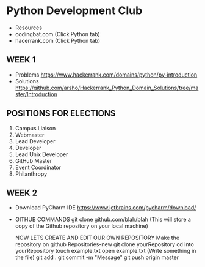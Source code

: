 # Python Development Club
 * Resources
  * codingbat.com (Click Python tab) 
  * hacerrank.com (Click Python tab) 
	
## WEEK 1
 * Problems https://www.hackerrank.com/domains/python/py-introduction
 * Solutions https://github.com/arsho/Hackerrank_Python_Domain_Solutions/tree/master/Introduction
 
## POSITIONS FOR ELECTIONS 
1. Campus Liaison
2. Webmaster
3. Lead Developer
4. Developer
5. Lead Unix Developer     
6. GitHub Master
7. Event Coordinator 
8. Philanthropy

## WEEK 2
 * Download PyCharm IDE https://www.jetbrains.com/pycharm/download/

 * GITHUB COMMANDS 
 	git clone github.com/blah/blah  (This will store a copy of the Github repository on your local machine) 
	
	
	NOW LETS CREATE AND EDIT OUR OWN REPOSITORY
		Make the repository on github Repositories-new
	git clone yourRepository
	cd into yourRepository
	touch example.txt
	open example.txt (Write something in the file) 
	git add .
	git commit -m "Message" 
	git push origin master
	